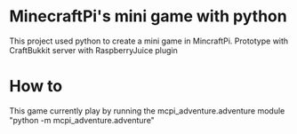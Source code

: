 # MinecraftPi's mini game with python

This project used python to create a mini game in MincraftPi.
Prototype with CraftBukkit server with RaspberryJuice plugin

# How to

This game currently play by running the mcpi_adventure.adventure module 
    "python -m mcpi_adventure.adventure"
